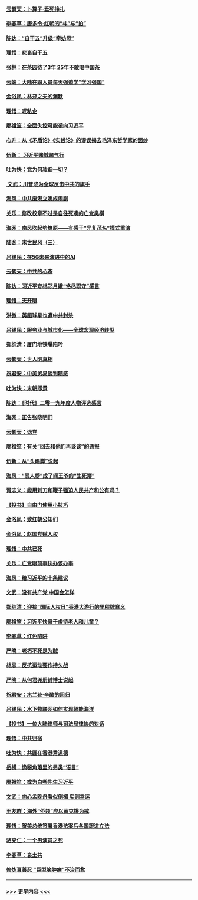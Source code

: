 #### [云鹤天：卜算子‧垂死挣扎](../pages/nsc993/n11739956.md?t=12240544) 
#### [李春草：唐多令‧红朝的“斗”与“拍”](../pages/nsc993/n11739830.md?t=12240544) 
#### [陈达：“自干五”升级“牵妨母”](../pages/nsc993/n11739724.md?t=12240544) 
#### [理悟：悲哀自干五](../pages/nsc993/n11739547.md?t=12240544) 
#### [张林：在茶园待了3年 25年不敢喝中国茶](../pages/nsc993/n11739240.md?t=12240544) 
#### [云端：大陆在职人员每天强迫学“学习强国”](../pages/nsc993/n11738735.md?t=12240544) 
#### [金浴凤：林郑之夫的渊默](../pages/nsc993/n11737735.md?t=12240544) 
#### [理悟：叹私企](../pages/nsc993/n11737715.md?t=12240544) 
#### [廖祖笙：全面失控可能袭向习近平](../pages/nsc993/n11737704.md?t=12240544) 
#### [心升：从《矛盾论》《实践论》的谬误揭去毛泽东哲学家的面纱](../pages/nsc993/n11736962.md?t=12240544) 
#### [伍新： 习近平赌城赌气行](../pages/nsc993/n11736929.md?t=12240544) 
#### [吐为快：党为何凌蹈一切？](../pages/nsc993/n11736915.md?t=12240544) 
#### [ 文武：川普成为全球反击中共的旗手](../pages/nsc993/n11736882.md?t=12240544) 
#### [海风：中共废港立澳成闹剧](../pages/nsc993/n11735857.md?t=12240544) 
#### [关乐：修改校章不过是自往死凑的亡党臭棋](../pages/nsc993/n11735097.md?t=12240544) 
#### [海网：南风吹起势燎原——有感于“光复茂名”模式重演](../pages/nsc993/n11732308.md?t=12240544) 
#### [陆客：末世民风（三）](../pages/nsc993/n11732211.md?t=12240544) 
#### [吕锡民：在5G未来演进中的AI](../pages/nsc993/n11730010.md?t=12240544) 
#### [云鹤天：中共的心态](../pages/nsc993/n11729906.md?t=12240544) 
#### [陈达：习近平夸林郑月娥“恪尽职守”感言](../pages/nsc993/n11729881.md?t=12240544) 
#### [理悟：天开眼](../pages/nsc993/n11729699.md?t=12240544) 
#### [洪微：英超球星也遭中共封杀](../pages/nsc993/n11727243.md?t=12240544) 
#### [吕锡民：服务业与城市化——全球宏观经济转型](../pages/nsc993/n11725845.md?t=12240544) 
#### [郑纯清：厦门地铁塌陷吟](../pages/nsc993/n11725813.md?t=12240544) 
#### [云鹤天：世人明真相](../pages/nsc993/n11725621.md?t=12240544) 
#### [祝君安：中美贸易谈判随感](../pages/nsc993/n11725609.md?t=12240544) 
#### [吐为快：末朝即景](../pages/nsc993/n11723365.md?t=12240544) 
#### [陈达：《时代》二零一九年度人物评选感言](../pages/nsc993/n11723337.md?t=12240544) 
#### [海网：正告张晓明们](../pages/nsc993/n11723228.md?t=12240544) 
#### [云鹤天：退党](../pages/nsc993/n11723056.md?t=12240544) 
#### [廖祖笙：有关“回去和他们再谈谈”的通报](../pages/nsc993/n11722442.md?t=12240544) 
#### [伍新：从“头踢脚”说起](../pages/nsc993/n11722429.md?t=12240544) 
#### [海风：“恶人榜”成了阎王爷的“生死簿”](../pages/nsc993/n11722272.md?t=12240544) 
#### [胥志义：能用剌刀和鞭子强迫人民共产和公有吗？](../pages/nsc993/n11720569.md?t=12240544) 
#### [【投书】自由门使用小技巧](../pages/nsc993/n11720180.md?t=12240544) 
#### [金浴凤：致红朝公知们](../pages/nsc993/n11720563.md?t=12240544) 
#### [金浴凤：赵国党赋人权](../pages/nsc993/n11720533.md?t=12240544) 
#### [理悟：中共已死](../pages/nsc993/n11720233.md?t=12240544) 
#### [关乐：亡党眼前事快办该办事](../pages/nsc993/n11719160.md?t=12240544) 
#### [海风：给习近平的十条建议](../pages/nsc993/n11717616.md?t=12240544) 
#### [文武：没有共产党 中国会怎样](../pages/nsc993/n11717584.md?t=12240544) 
#### [郑纯清：迎接“国际人权日”香港大游行的里程牌意义](../pages/nsc993/n11717417.md?t=12240544) 
#### [廖祖笙：习近平快意于虐待老人和儿童？](../pages/nsc993/n11715313.md?t=12240544) 
#### [李春草：红色陷阱](../pages/nsc993/n11715029.md?t=12240544) 
#### [严晓：老朽不死是为贼](../pages/nsc993/n11712910.md?t=12240544) 
#### [林忌：反抗运动要作持久战](../pages/nsc993/n11712623.md?t=12240544) 
#### [严晓：从何君尧册封博士说起](../pages/nsc993/n11712465.md?t=12240544) 
#### [祝君安：木兰花·辛酸的回归](../pages/nsc993/n11712381.md?t=12240544) 
#### [吕锡民：水下物联网如何实现智能海洋](../pages/nsc993/n11711158.md?t=12240544) 
#### [【投书】一位大陆律师与司法局律协的对话](../pages/nsc993/n11709675.md?t=12240544) 
#### [理悟：中共归宿](../pages/nsc993/n11710059.md?t=12240544) 
#### [吐为快：共匪在香港秀道德](../pages/nsc993/n11709979.md?t=12240544) 
#### [岳横：诡秘角落里的另类“语言”](../pages/nsc993/n11709792.md?t=12240544) 
#### [廖祖笙：或为白卷先生习近平](../pages/nsc993/n11708330.md?t=12240544) 
#### [文武：向心孟晚舟看似倒楣 实则幸运](../pages/nsc993/n11708236.md?t=12240544) 
#### [王友群：海外“侨领”应以黄克锵为戒](../pages/nsc993/n11706176.md?t=12240544) 
#### [理悟：贺美总统签署香港法案后各国跟进立法](../pages/nsc993/n11706853.md?t=12240544) 
#### [骆克仁：一个男演员之死](../pages/nsc993/n11706677.md?t=12240544) 
#### [李春草：哀土共](../pages/nsc993/n11706255.md?t=12240544) 
#### [修炼真善忍 “巨型脑肿瘤”不治而愈](../pages/nsc993/n11705340.md?t=12240544) 

----
#### [ >>> 更早内容 <<< ](../indexes/nsc993-earlier.md)
